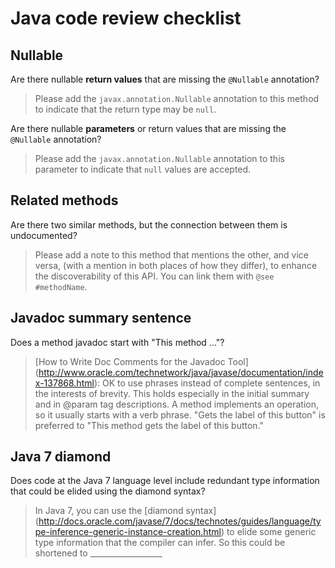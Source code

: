 # Java code review checklist

## Nullable

Are there nullable **return values** that are missing the `@Nullable` annotation?

> Please add the `javax.annotation.Nullable` annotation to this method to indicate that
  the return type may be `null`.

Are there nullable **parameters** or return values that are missing the `@Nullable` annotation?

> Please add the `javax.annotation.Nullable` annotation to this parameter to indicate
  that `null` values are accepted.

## Related methods

Are there two similar methods, but the connection between them is undocumented?

> Please add a note to this method that mentions the other, and vice versa,
  (with a mention in both places of how they differ), to enhance the
  discoverability of this API. You can link them with `@see #methodName`.

## Javadoc summary sentence

Does a method javadoc start with "This method ..."?

> [How to Write Doc Comments for the Javadoc Tool]
  (http://www.oracle.com/technetwork/java/javase/documentation/index-137868.html):
  OK to use phrases instead of complete sentences, in the interests of brevity.
  This holds especially in the initial summary and in @param tag descriptions.
  A method implements an operation, so it usually starts with a verb phrase.
  "Gets the label of this button" is preferred to
  "This method gets the label of this button."

## Java 7 diamond

Does code at the Java 7 language level include redundant type information that could be
elided using the diamond syntax?

> In Java 7, you can use the [diamond syntax]
  (http://docs.oracle.com/javase/7/docs/technotes/guides/language/type-inference-generic-instance-creation.html)
  to elide some generic type information that the compiler can infer.
  So this could be shortened to __________________
